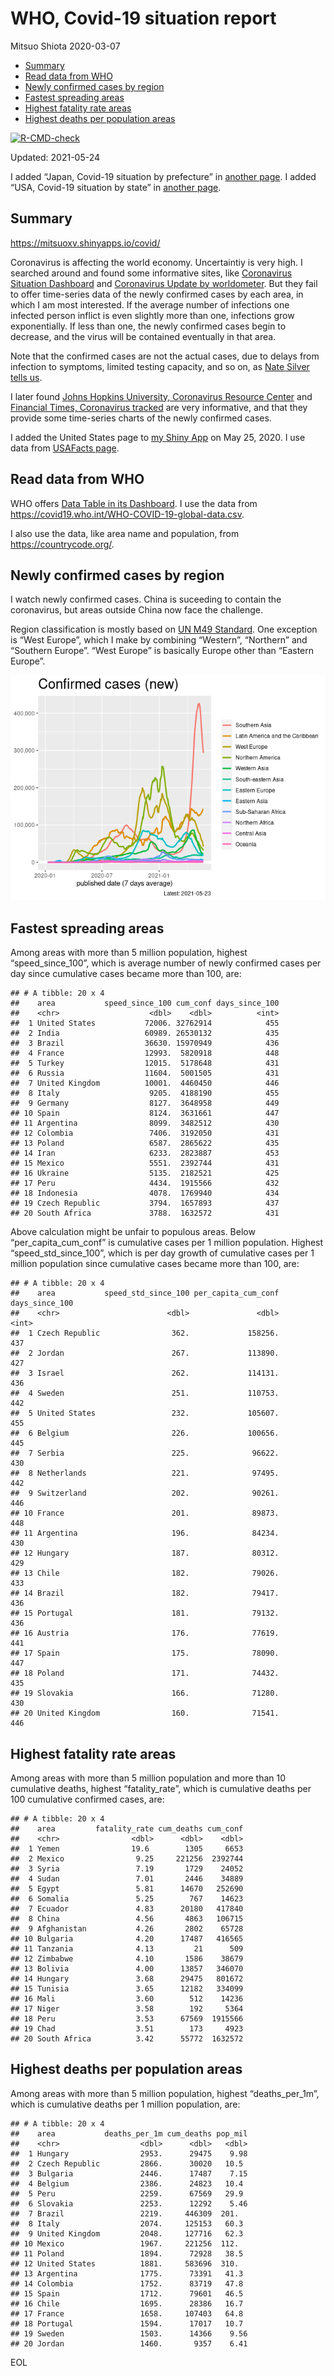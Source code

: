 WHO, Covid-19 situation report
================
Mitsuo Shiota
2020-03-07

-   [Summary](#summary)
-   [Read data from WHO](#read-data-from-who)
-   [Newly confirmed cases by region](#newly-confirmed-cases-by-region)
-   [Fastest spreading areas](#fastest-spreading-areas)
-   [Highest fatality rate areas](#highest-fatality-rate-areas)
-   [Highest deaths per population
    areas](#highest-deaths-per-population-areas)

<!-- badges: start -->

[![R-CMD-check](https://github.com/mitsuoxv/covid/workflows/R-CMD-check/badge.svg)](https://github.com/mitsuoxv/covid/actions)
<!-- badges: end -->

Updated: 2021-05-24

I added “Japan, Covid-19 situation by prefecture” in [another
page](Japan.md). I added “USA, Covid-19 situation by state” in [another
page](USA.md).

## Summary

<https://mitsuoxv.shinyapps.io/covid/>

Coronavirus is affecting the world economy. Uncertaintiy is very high. I
searched around and found some informative sites, like [Coronavirus
Situation
Dashboard](https://who.maps.arcgis.com/apps/opsdashboard/index.html#/c88e37cfc43b4ed3baf977d77e4a0667)
and [Coronavirus Update by
worldometer](https://www.worldometers.info/coronavirus/). But they fail
to offer time-series data of the newly confirmed cases by each area, in
which I am most interested. If the average number of infections one
infected person inflict is even slightly more than one, infections grow
exponentially. If less than one, the newly confirmed cases begin to
decrease, and the virus will be contained eventually in that area.

Note that the confirmed cases are not the actual cases, due to delays
from infection to symptoms, limited testing capacity, and so on, as
[Nate Silver tells
us](https://fivethirtyeight.com/features/coronavirus-case-counts-are-meaningless/).

I later found [Johns Hopkins University, Coronavirus Resource
Center](https://coronavirus.jhu.edu/) and [Financial Times, Coronavirus
tracked](https://www.ft.com/content/a26fbf7e-48f8-11ea-aeb3-955839e06441)
are very informative, and that they provide some time-series charts of
the newly confirmed cases.

I added the United States page to [my Shiny
App](https://mitsuoxv.shinyapps.io/covid/) on May 25, 2020. I use data
from [USAFacts
page](https://usafacts.org/visualizations/coronavirus-covid-19-spread-map/).

## Read data from WHO

WHO offers [Data Table in its Dashboard](https://covid19.who.int/table).
I use the data from
<https://covid19.who.int/WHO-COVID-19-global-data.csv>.

I also use the data, like area name and population, from
<https://countrycode.org/>.

## Newly confirmed cases by region

I watch newly confirmed cases. China is suceeding to contain the
coronavirus, but areas outside China now face the challenge.

Region classification is mostly based on [UN M49
Standard](https://unstats.un.org/unsd/methodology/m49/). One exception
is “West Europe”, which I make by combining “Western”, “Northern” and
“Southern Europe”. “West Europe” is basically Europe other than “Eastern
Europe”.

![](README_files/figure-gfm/chart-1.png)<!-- -->

## Fastest spreading areas

Among areas with more than 5 million population, highest
“speed\_since\_100”, which is average number of newly confirmed cases
per day since cumulative cases became more than 100, are:

    ## # A tibble: 20 x 4
    ##    area           speed_since_100 cum_conf days_since_100
    ##    <chr>                    <dbl>    <dbl>          <int>
    ##  1 United States           72006. 32762914            455
    ##  2 India                   60989. 26530132            435
    ##  3 Brazil                  36630. 15970949            436
    ##  4 France                  12993.  5820918            448
    ##  5 Turkey                  12015.  5178648            431
    ##  6 Russia                  11604.  5001505            431
    ##  7 United Kingdom          10001.  4460450            446
    ##  8 Italy                    9205.  4188190            455
    ##  9 Germany                  8127.  3648958            449
    ## 10 Spain                    8124.  3631661            447
    ## 11 Argentina                8099.  3482512            430
    ## 12 Colombia                 7406.  3192050            431
    ## 13 Poland                   6587.  2865622            435
    ## 14 Iran                     6233.  2823887            453
    ## 15 Mexico                   5551.  2392744            431
    ## 16 Ukraine                  5135.  2182521            425
    ## 17 Peru                     4434.  1915566            432
    ## 18 Indonesia                4078.  1769940            434
    ## 19 Czech Republic           3794.  1657893            437
    ## 20 South Africa             3788.  1632572            431

Above calculation might be unfair to populous areas. Below
“per\_capita\_cum\_conf” is cumulative cases per 1 million population.
Highest “speed\_std\_since\_100”, which is per day growth of cumulative
cases per 1 million population since cumulative cases became more than
100, are:

    ## # A tibble: 20 x 4
    ##    area           speed_std_since_100 per_capita_cum_conf days_since_100
    ##    <chr>                        <dbl>               <dbl>          <int>
    ##  1 Czech Republic                362.             158256.            437
    ##  2 Jordan                        267.             113890.            427
    ##  3 Israel                        262.             114131.            436
    ##  4 Sweden                        251.             110753.            442
    ##  5 United States                 232.             105607.            455
    ##  6 Belgium                       226.             100656.            445
    ##  7 Serbia                        225.              96622.            430
    ##  8 Netherlands                   221.              97495.            442
    ##  9 Switzerland                   202.              90261.            446
    ## 10 France                        201.              89873.            448
    ## 11 Argentina                     196.              84234.            430
    ## 12 Hungary                       187.              80312.            429
    ## 13 Chile                         182.              79026.            433
    ## 14 Brazil                        182.              79417.            436
    ## 15 Portugal                      181.              79132.            436
    ## 16 Austria                       176.              77619.            441
    ## 17 Spain                         175.              78090.            447
    ## 18 Poland                        171.              74432.            435
    ## 19 Slovakia                      166.              71280.            430
    ## 20 United Kingdom                160.              71541.            446

## Highest fatality rate areas

Among areas with more than 5 million population and more than 10
cumulative deaths, highest “fatality\_rate”, which is cumulative deaths
per 100 cumulative confirmed cases, are:

    ## # A tibble: 20 x 4
    ##    area         fatality_rate cum_deaths cum_conf
    ##    <chr>                <dbl>      <dbl>    <dbl>
    ##  1 Yemen                19.6        1305     6653
    ##  2 Mexico                9.25     221256  2392744
    ##  3 Syria                 7.19       1729    24052
    ##  4 Sudan                 7.01       2446    34889
    ##  5 Egypt                 5.81      14670   252690
    ##  6 Somalia               5.25        767    14623
    ##  7 Ecuador               4.83      20180   417840
    ##  8 China                 4.56       4863   106715
    ##  9 Afghanistan           4.26       2802    65728
    ## 10 Bulgaria              4.20      17487   416565
    ## 11 Tanzania              4.13         21      509
    ## 12 Zimbabwe              4.10       1586    38679
    ## 13 Bolivia               4.00      13857   346070
    ## 14 Hungary               3.68      29475   801672
    ## 15 Tunisia               3.65      12182   334099
    ## 16 Mali                  3.60        512    14236
    ## 17 Niger                 3.58        192     5364
    ## 18 Peru                  3.53      67569  1915566
    ## 19 Chad                  3.51        173     4923
    ## 20 South Africa          3.42      55772  1632572

## Highest deaths per population areas

Among areas with more than 5 million population, highest
“deaths\_per\_1m”, which is cumulative deaths per 1 million population,
are:

    ## # A tibble: 20 x 4
    ##    area           deaths_per_1m cum_deaths pop_mil
    ##    <chr>                  <dbl>      <dbl>   <dbl>
    ##  1 Hungary                2953.      29475    9.98
    ##  2 Czech Republic         2866.      30020   10.5 
    ##  3 Bulgaria               2446.      17487    7.15
    ##  4 Belgium                2386.      24823   10.4 
    ##  5 Peru                   2259.      67569   29.9 
    ##  6 Slovakia               2253.      12292    5.46
    ##  7 Brazil                 2219.     446309  201.  
    ##  8 Italy                  2074.     125153   60.3 
    ##  9 United Kingdom         2048.     127716   62.3 
    ## 10 Mexico                 1967.     221256  112.  
    ## 11 Poland                 1894.      72928   38.5 
    ## 12 United States          1881.     583696  310.  
    ## 13 Argentina              1775.      73391   41.3 
    ## 14 Colombia               1752.      83719   47.8 
    ## 15 Spain                  1712.      79601   46.5 
    ## 16 Chile                  1695.      28386   16.7 
    ## 17 France                 1658.     107403   64.8 
    ## 18 Portugal               1594.      17017   10.7 
    ## 19 Sweden                 1503.      14366    9.56
    ## 20 Jordan                 1460.       9357    6.41

EOL

